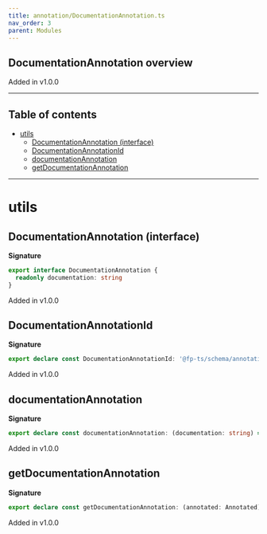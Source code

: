 ```yaml
---
title: annotation/DocumentationAnnotation.ts
nav_order: 3
parent: Modules
---
```


## DocumentationAnnotation overview

Added in v1.0.0

---

<h2 class="text-delta">Table of contents</h2>

- [utils](#utils)
  - [DocumentationAnnotation (interface)](#documentationannotation-interface)
  - [DocumentationAnnotationId](#documentationannotationid)
  - [documentationAnnotation](#documentationannotation)
  - [getDocumentationAnnotation](#getdocumentationannotation)

---

# utils

## DocumentationAnnotation (interface)

**Signature**

```ts
export interface DocumentationAnnotation {
  readonly documentation: string
}
```

Added in v1.0.0

## DocumentationAnnotationId

**Signature**

```ts
export declare const DocumentationAnnotationId: '@fp-ts/schema/annotation/DocumentationAnnotation'
```

Added in v1.0.0

## documentationAnnotation

**Signature**

```ts
export declare const documentationAnnotation: (documentation: string) => DocumentationAnnotation
```

Added in v1.0.0

## getDocumentationAnnotation

**Signature**

```ts
export declare const getDocumentationAnnotation: (annotated: Annotated) => Option<DocumentationAnnotation>
```

Added in v1.0.0
